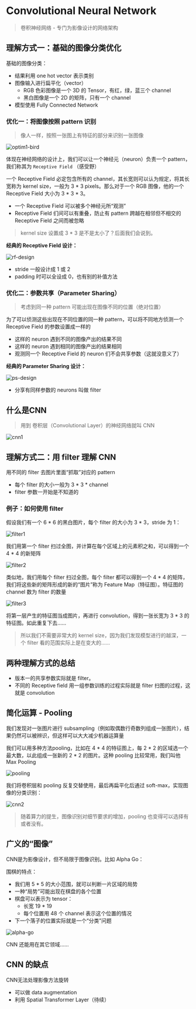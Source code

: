 # Convolutional Neural Network
> 卷积神经网络 - 专门为影像设计的网络架构

## 理解方式一：基础的图像分类优化

基础的图像分类：
- 结果利用 one hot vector 表示类别
- 图像输入进行扁平化（vector）
  - RGB 色彩图像是一个 3D 的 Tensor，有红，绿，蓝三个 channel
  - 黑白图像是一个 2D 的矩阵，只有一个 channel
- 模型使用 Fully Connected Network

### 优化一：将图像按照 pattern 识别

> 像人一样，按照一张图上有特征的部分来识别一张图像

![optim1-bird](optim1-bird.png)

体现在神经网络的设计上，我们可以让一个神经元（neuron）负责一个 pattern，我们称其为 `Receptive Field` （感受野）

一个 Receptive Field 必定包含所有的 channel，其长宽则可以认为规定，将其长宽称为 kernel size，一般为 3 * 3 pixels。那么对于一个 RGB 图像，他的一个 Receptive Field 大小为 3 * 3 * 3。
- 一个 Receptive Field 可以被多个神经元所“观测”
- Receptive Field 们间可以有重叠，防止有 pattern 跨越在相邻但不相交的 Receptive Field 之间而被忽略

> kernel size 设置成 3 * 3 是不是太小了？后面我们会说到。

**经典的 Receptive Field 设计：**

![rf-design](rf-design.png)

- stride 一般设计成 1 或 2
- padding 时可以全设成 0，也有别的补值方法

### 优化二：参数共享（Parameter Sharing）

> 考虑到同一种 pattern 可能出现在图像不同的位置（绝对位置）

为了可以侦测这些出现在不同位置的同一种 pattern，可以将不同地方侦测一个 Receptive Field 的参数设置成一样的
- 这样的 neuron 遇到不同的图像产出的结果不同
- 这样的 neuron 遇到相同的图像产出的结果相同
- 观测同一个 Receptive Field 的 neuron 们不会共享参数（这就没意义了）

**经典的 Parameter Sharing 设计：**

![ps-design](ps-design.png)

- 分享有同样参数的 neurons 叫做 filter

## 什么是CNN

> 用到 卷积层（Convolutional Layer）的神经网络就叫 CNN

![cnn1](cnn1.png)

## 理解方式二：用 filter 理解 CNN

用不同的 filter 去图片里面“抓取”对应的 pattern
- 每个 filter 的大小一般为 3 * 3 * channel
- filter 参数一开始是不知道的

### 例子：如何使用 filter

假设我们有一个 6 * 6 的黑白图片，每个 filter 的大小为 3 * 3，stride 为 1：

![filter1](filter1.png)

我们用第一个 filter 扫过全图，并计算在每个区域上的元素积之和，可以得到一个 4 * 4 的新矩阵

![filter2](filter2.png)

类似地，我们用每个 filter 扫过全图，每个 filter 都可以得到一个 4 * 4 的矩阵，我们将这些新的矩阵形成的新的“图片”称为 Feature Map（特征图）。特征图的 channel 数为 filter 的数量

![filter3](filter3.png)

将第一层产生的特征图当成图片，再进行 convolution，得到一张长宽为 3 * 3 的特征图。如此重复下去……

> 所以我们不需要非常大的 kernel size，因为我们发现模型进行的越深，一个 filter 看的范围实际上是在变大的……

## 两种理解方式的总结

- 版本一的共享参数实际就是 filter。
- 不同的 Receptive field 用一组参数训练的过程实际就是 filter 扫图的过程，这就是 convolution

## 简化运算 - Pooling

我们发现对一张图片进行 subsampling（例如取偶数行奇数列组成一张图片），结果仍然可以被辨识，但这样可以大大减少机器运算量

我们可以用多种方法pooling，比如在 4 * 4 的特征图上，每 2 * 2 的区域选一个最大数，以此组成一张新的 2 * 2 的图片。这种 pooling 比较常用，我们叫他 Max Pooling

![pooling](pooling.png)

我们将卷积层和 pooling 反复交替使用，最后再扁平化后通过 soft-max，实现图像的分类识别：

![cnn2](cnn2.png)

> 随着算力的提生，图像识别对细节要求的增加，pooling 也变得可以选择有或者没有。

## 广义的“图像”

CNN是为影像设计，但不局限于图像识别。比如 Alpha Go：

围棋的特点：
- 我们用 5 * 5 的大小范围，就可以判断一片区域的局势
- 一种“局势”可能出现在棋盘的各个位置
- 棋盘可以表示为 tensor：
  - 长宽 19 * 19
  - 每个位置用 48 个 channel 表示这个位置的情况
- 下一个落子的位置实际就是一个“分类”问题

![alpha-go](alpha-go.png)

CNN 还能用在其它领域……

## CNN 的缺点

CNN无法处理影像方法旋转
- 可以做 data augmentation
- 利用 Spatial Transformer Layer（待续）